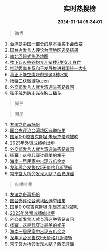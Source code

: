 <div align="center"><h2>实时热搜榜</h2><h4>2024-01-14 05:34:01</h4></div>

> 微博  

1. [台湾是中国一部分的基本事实不会改变](https://s.weibo.com/weibo?q=%23%E5%8F%B0%E6%B9%BE%E6%98%AF%E4%B8%AD%E5%9B%BD%E4%B8%80%E9%83%A8%E5%88%86%E7%9A%84%E5%9F%BA%E6%9C%AC%E4%BA%8B%E5%AE%9E%E4%B8%8D%E4%BC%9A%E6%94%B9%E5%8F%98%23&t=31&band_rank=1&Refer=top)<br />
2. [国台办发言人评论台湾地区选举结果](https://s.weibo.com/weibo?q=%23%E5%9B%BD%E5%8F%B0%E5%8A%9E%E5%8F%91%E8%A8%80%E4%BA%BA%E8%AF%84%E8%AE%BA%E5%8F%B0%E6%B9%BE%E5%9C%B0%E5%8C%BA%E9%80%89%E4%B8%BE%E7%BB%93%E6%9E%9C%23&t=31&band_rank=2&Refer=top)<br />
3. [南北互跨式旅游地图](https://s.weibo.com/weibo?q=%23%E5%8D%97%E5%8C%97%E4%BA%92%E8%B7%A8%E5%BC%8F%E6%97%85%E6%B8%B8%E5%9C%B0%E5%9B%BE%23&t=31&band_rank=3&Refer=top)<br />
4. [楼下起火爸爸抱女儿坠楼7岁女儿身亡](https://s.weibo.com/weibo?q=%23%E6%A5%BC%E4%B8%8B%E8%B5%B7%E7%81%AB%E7%88%B8%E7%88%B8%E6%8A%B1%E5%A5%B3%E5%84%BF%E5%9D%A0%E6%A5%BC7%E5%B2%81%E5%A5%B3%E5%84%BF%E8%BA%AB%E4%BA%A1%23&t=31&band_rank=4&Refer=top)<br />
5. [推动两岸关系和平发展推进祖国统一大业](https://s.weibo.com/weibo?q=%23%E6%8E%A8%E5%8A%A8%E4%B8%A4%E5%B2%B8%E5%85%B3%E7%B3%BB%E5%92%8C%E5%B9%B3%E5%8F%91%E5%B1%95%E6%8E%A8%E8%BF%9B%E7%A5%96%E5%9B%BD%E7%BB%9F%E4%B8%80%E5%A4%A7%E4%B8%9A%23&t=31&band_rank=5&Refer=top)<br />
6. [真正不能空腹吃的是这3种水果](https://s.weibo.com/weibo?q=%23%E7%9C%9F%E6%AD%A3%E4%B8%8D%E8%83%BD%E7%A9%BA%E8%85%B9%E5%90%83%E7%9A%84%E6%98%AF%E8%BF%993%E7%A7%8D%E6%B0%B4%E6%9E%9C%23&t=31&band_rank=6&Refer=top)<br />
7. [杨紫三获微博Queen](https://s.weibo.com/weibo?q=%23%E6%9D%A8%E7%B4%AB%E4%B8%89%E8%8E%B7%E5%BE%AE%E5%8D%9AQueen%23&t=31&band_rank=7&Refer=top)<br />
8. [外交部发言人就台湾选举答记者问](https://s.weibo.com/weibo?q=%23%E5%A4%96%E4%BA%A4%E9%83%A8%E5%8F%91%E8%A8%80%E4%BA%BA%E5%B0%B1%E5%8F%B0%E6%B9%BE%E9%80%89%E4%B8%BE%E7%AD%94%E8%AE%B0%E8%80%85%E9%97%AE%23&t=31&band_rank=8&Refer=top)<br />
9. [张予曦为防走光在胸口插花](https://s.weibo.com/weibo?q=%23%E5%BC%A0%E4%BA%88%E6%9B%A6%E4%B8%BA%E9%98%B2%E8%B5%B0%E5%85%89%E5%9C%A8%E8%83%B8%E5%8F%A3%E6%8F%92%E8%8A%B1%23&t=31&band_rank=9&Refer=top)<br />

> 知乎  


> 百度  

1. [友谊之舟再扬帆](https://www.baidu.com/s?wd=%E5%8F%8B%E8%B0%8A%E4%B9%8B%E8%88%9F%E5%86%8D%E6%89%AC%E5%B8%86&sa=fyb_news&rsv_dl=fyb_news)<br />
2. [国台办评论台湾地区选举结果](https://www.baidu.com/s?wd=%E5%9B%BD%E5%8F%B0%E5%8A%9E%E8%AF%84%E8%AE%BA%E5%8F%B0%E6%B9%BE%E5%9C%B0%E5%8C%BA%E9%80%89%E4%B8%BE%E7%BB%93%E6%9E%9C&sa=fyb_news&rsv_dl=fyb_news)<br />
3. [国足0-0塔吉克斯坦 朱辰杰进球被吹](https://www.baidu.com/s?wd=%E5%9B%BD%E8%B6%B30-0%E5%A1%94%E5%90%89%E5%85%8B%E6%96%AF%E5%9D%A6+%E6%9C%B1%E8%BE%B0%E6%9D%B0%E8%BF%9B%E7%90%83%E8%A2%AB%E5%90%B9&sa=fyb_news&rsv_dl=fyb_news)<br />
4. [2023年外贸成绩单出炉](https://www.baidu.com/s?wd=2023%E5%B9%B4%E5%A4%96%E8%B4%B8%E6%88%90%E7%BB%A9%E5%8D%95%E5%87%BA%E7%82%89&sa=fyb_news&rsv_dl=fyb_news)<br />
5. [外交部发言人就台湾选举答记者问](https://www.baidu.com/s?wd=%E5%A4%96%E4%BA%A4%E9%83%A8%E5%8F%91%E8%A8%80%E4%BA%BA%E5%B0%B1%E5%8F%B0%E6%B9%BE%E9%80%89%E4%B8%BE%E7%AD%94%E8%AE%B0%E8%80%85%E9%97%AE&sa=fyb_news&rsv_dl=fyb_news)<br />
6. [杨幂：这是我穿过最美的裙子](https://www.baidu.com/s?wd=%E6%9D%A8%E5%B9%82%EF%BC%9A%E8%BF%99%E6%98%AF%E6%88%91%E7%A9%BF%E8%BF%87%E6%9C%80%E7%BE%8E%E7%9A%84%E8%A3%99%E5%AD%90&sa=fyb_news&rsv_dl=fyb_news)<br />
7. [海南一居民家中出现五爪金龙](https://www.baidu.com/s?wd=%E6%B5%B7%E5%8D%97%E4%B8%80%E5%B1%85%E6%B0%91%E5%AE%B6%E4%B8%AD%E5%87%BA%E7%8E%B0%E4%BA%94%E7%88%AA%E9%87%91%E9%BE%99&sa=fyb_news&rsv_dl=fyb_news)<br />
8. [龙年茅台发售仅5天价格几近腰斩](https://www.baidu.com/s?wd=%E9%BE%99%E5%B9%B4%E8%8C%85%E5%8F%B0%E5%8F%91%E5%94%AE%E4%BB%855%E5%A4%A9%E4%BB%B7%E6%A0%BC%E5%87%A0%E8%BF%91%E8%85%B0%E6%96%A9&sa=fyb_news&rsv_dl=fyb_news)<br />
9. [常宁宫大桥旁发现人腿？西安辟谣](https://www.baidu.com/s?wd=%E5%B8%B8%E5%AE%81%E5%AE%AB%E5%A4%A7%E6%A1%A5%E6%97%81%E5%8F%91%E7%8E%B0%E4%BA%BA%E8%85%BF%EF%BC%9F%E8%A5%BF%E5%AE%89%E8%BE%9F%E8%B0%A3&sa=fyb_news&rsv_dl=fyb_news)<br />

> 哔哩哔哩  

1. [友谊之舟再扬帆](https://www.baidu.com/s?wd=%E5%8F%8B%E8%B0%8A%E4%B9%8B%E8%88%9F%E5%86%8D%E6%89%AC%E5%B8%86&sa=fyb_news&rsv_dl=fyb_news)<br />
2. [国台办评论台湾地区选举结果](https://www.baidu.com/s?wd=%E5%9B%BD%E5%8F%B0%E5%8A%9E%E8%AF%84%E8%AE%BA%E5%8F%B0%E6%B9%BE%E5%9C%B0%E5%8C%BA%E9%80%89%E4%B8%BE%E7%BB%93%E6%9E%9C&sa=fyb_news&rsv_dl=fyb_news)<br />
3. [国足0-0塔吉克斯坦 朱辰杰进球被吹](https://www.baidu.com/s?wd=%E5%9B%BD%E8%B6%B30-0%E5%A1%94%E5%90%89%E5%85%8B%E6%96%AF%E5%9D%A6+%E6%9C%B1%E8%BE%B0%E6%9D%B0%E8%BF%9B%E7%90%83%E8%A2%AB%E5%90%B9&sa=fyb_news&rsv_dl=fyb_news)<br />
4. [2023年外贸成绩单出炉](https://www.baidu.com/s?wd=2023%E5%B9%B4%E5%A4%96%E8%B4%B8%E6%88%90%E7%BB%A9%E5%8D%95%E5%87%BA%E7%82%89&sa=fyb_news&rsv_dl=fyb_news)<br />
5. [外交部发言人就台湾选举答记者问](https://www.baidu.com/s?wd=%E5%A4%96%E4%BA%A4%E9%83%A8%E5%8F%91%E8%A8%80%E4%BA%BA%E5%B0%B1%E5%8F%B0%E6%B9%BE%E9%80%89%E4%B8%BE%E7%AD%94%E8%AE%B0%E8%80%85%E9%97%AE&sa=fyb_news&rsv_dl=fyb_news)<br />
6. [杨幂：这是我穿过最美的裙子](https://www.baidu.com/s?wd=%E6%9D%A8%E5%B9%82%EF%BC%9A%E8%BF%99%E6%98%AF%E6%88%91%E7%A9%BF%E8%BF%87%E6%9C%80%E7%BE%8E%E7%9A%84%E8%A3%99%E5%AD%90&sa=fyb_news&rsv_dl=fyb_news)<br />
7. [海南一居民家中出现五爪金龙](https://www.baidu.com/s?wd=%E6%B5%B7%E5%8D%97%E4%B8%80%E5%B1%85%E6%B0%91%E5%AE%B6%E4%B8%AD%E5%87%BA%E7%8E%B0%E4%BA%94%E7%88%AA%E9%87%91%E9%BE%99&sa=fyb_news&rsv_dl=fyb_news)<br />
8. [龙年茅台发售仅5天价格几近腰斩](https://www.baidu.com/s?wd=%E9%BE%99%E5%B9%B4%E8%8C%85%E5%8F%B0%E5%8F%91%E5%94%AE%E4%BB%855%E5%A4%A9%E4%BB%B7%E6%A0%BC%E5%87%A0%E8%BF%91%E8%85%B0%E6%96%A9&sa=fyb_news&rsv_dl=fyb_news)<br />
9. [常宁宫大桥旁发现人腿？西安辟谣](https://www.baidu.com/s?wd=%E5%B8%B8%E5%AE%81%E5%AE%AB%E5%A4%A7%E6%A1%A5%E6%97%81%E5%8F%91%E7%8E%B0%E4%BA%BA%E8%85%BF%EF%BC%9F%E8%A5%BF%E5%AE%89%E8%BE%9F%E8%B0%A3&sa=fyb_news&rsv_dl=fyb_news)<br />
